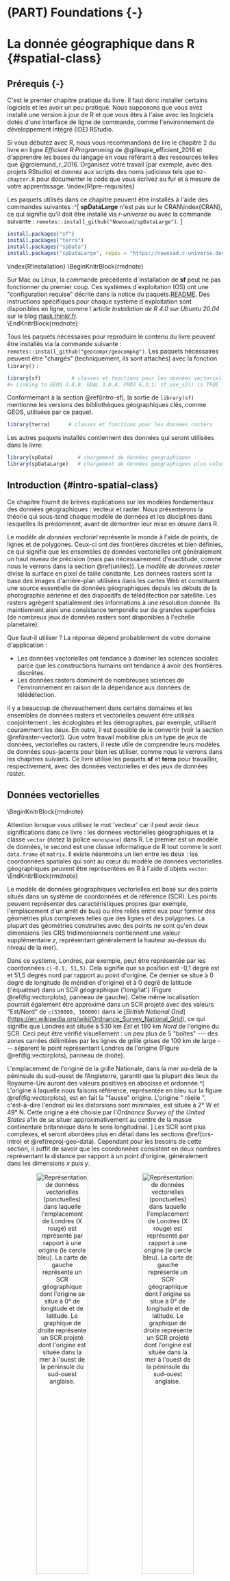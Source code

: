 # (PART) Foundations {-}

# La donnée géographique dans R {#spatial-class}

## Prérequis {-}

C'est le premier chapitre pratique du livre. Il faut donc installer certains logiciels et les avoir un peu pratiqué. 
Nous supposons que vous avez installé une version à jour de R et que vous êtes à l'aise avec les logiciels dotés d'une interface de ligne de commande, comme l'environnement de développement intégré (IDE) RStudio.
<!--or VSCode?-->

<!-- Should we update these references to more up-to-date resources? -->
Si vous débutez avec R, nous vous recommandons de lire le chapitre 2 du livre en ligne *Efficient R Programming* de @gillespie_efficient_2016 et d'apprendre les bases du langage en vous référant à des ressources telles que @grolemund_r_2016.
Organisez votre travail (par exemple, avec des projets RStudio) et donnez aux scripts des noms judicieux tels que `02-chapter.R` pour documenter le code que vous écrivez au fur et à mesure de votre apprentissage.
\index{R!pre-requisites}

Les paquets utilisés dans ce chapitre peuvent être installés à l'aide des commandes suivantes :^[
**spDataLarge** n'est pas sur le CRAN\index{CRAN}, ce qui signifie qu'il doit être installé via *r-universe* ou avec la commande suivante : `remotes::install_github("Nowosad/spDataLarge")`.
]


```r
install.packages("sf")
install.packages("terra")
install.packages("spData")
install.packages("spDataLarge", repos = "https://nowosad.r-universe.dev")
```

\index{R!installation}
\BeginKnitrBlock{rmdnote}<div class="rmdnote">Sur Mac ou Linux, la commande précédente d´installation de **sf** peut ne pas fonctionner du premier coup.
Ces systèmes d´exploitation (OS) ont une "configuration requise" décrite dans la notice du paquets.[README](https://github.com/r-spatial/sf). 
Des instructions spécifiques pour chaque système d´exploitation sont disponibles en ligne, comme l´article *Installation de R 4.0 sur Ubuntu 20.04* sur le blog [rtask.thinkr.fr](https://rtask.thinkr.fr/installation-of-r-4-0-on-ubuntu-20-04-lts-and-tips-for-spatial-packages/).</div>\EndKnitrBlock{rmdnote}

Tous les paquets nécessaires pour reproduire le contenu du livre peuvent être installés via la commande suivante : `remotes::install_github("geocompr/geocompkg")`.
Les paquets nécessaires peuvent être "chargés" (techniquement, ils sont attachés) avec la fonction `library()` :


```r
library(sf)          # classes et fonctions pour les données vectorielles
#> Linking to GEOS 3.8.0, GDAL 3.0.4, PROJ 6.3.1; sf_use_s2() is TRUE
```

Conformemant à la section \@ref(intro-sf), la sortie de `library(sf)` mentionne les versions des bibliothèques géographiques clés, comme GEOS, utilisées par ce paquet.


```r
library(terra)      # classes et fonctions pour les données rasters
```

Les autres paquets installés contiennent des données qui seront utilisées dans le livre:


```r
library(spData)        # chargement de données geographiques
library(spDataLarge)   # chargement de données geographiques plus volumineuses
```

## Introduction {#intro-spatial-class}

Ce chapitre fournit de brèves explications sur les modèles fondamentaux des données géographiques : vecteur et raster.
Nous présenterons la théorie qui sous-tend chaque modèle de données et les disciplines dans lesquelles ils prédominent, avant de démontrer leur mise en œuvre dans R.

Le *modèle de données vectoriel* représente le monde à l'aide de points, de lignes et de polygones.
Ceux-ci ont des frontières discrètes et bien définies, ce qui signifie que les ensembles de données vectorielles ont généralement un haut niveau de précision (mais pas nécessairement d'exactitude, comme nous le verrons dans la section \@ref(unités)).
Le *modèle de données raster* divise la surface en pixel de taille constante.
Les données rasters sont la base des images d'arrière-plan utilisées dans les cartes Web et constituent une source essentielle de données géographiques depuis les débuts de la photographie aérienne et des dispositifs de télédétection par satellite.
Les rasters agrègent spatialement des informations à une résolution donnée. Ils maintiennent aisni une consistance temporelle sur de grandes superficies (de nombreux jeux de données rasters sont disponibles à l'echelle planetaire).

Que faut-il utiliser ?
La réponse dépend probablement de votre domaine d'application :

- Les données vectorielles ont tendance à dominer les sciences sociales parce que les constructions humains ont tendance à avoir des frontières discrètes.
- Les données rasters dominent de nombreuses sciences de l'environnement en raison de la dépendance aux données de télédétection.

Il y a beaucoup de chevauchement dans certains domaines et les ensembles de données rasters et vectorielles peuvent être utilisés conjointement :
les écologistes et les démographes, par exemple, utilisent couramment les deux.
En outre, il est possible de le convertir (voir la section \@ref(raster-vector)).
Que votre travail mobilise plus un type de jeux de données, vectorielles ou rasters, il reste utile de comprendre leurs modèles de données sous-jacents pour bien les utiliser, comme nous le verrons dans les chapitres suivants.
Ce livre utilise les paquets **sf** et **terra** pour travailler, respectivement, avec des données vectorielles et des jeux de données raster.

## Données vectorielles 

\BeginKnitrBlock{rmdnote}<div class="rmdnote">Attention lorsque vous utilisez le mot 'vecteur' car il peut avoir deux significations dans ce livre :
les données vectorielles géographiques et la classe `vector` (notez la police `monospace`) dans R.
Le premier est un modèle de données, le second est une classe informatique de R tout comme le sont `data.frame` et `matrix`.
Il existe néanmoins un lien entre les deux : les coordonnées spatiales qui sont au cœur du modèle de données vectorielles géographiques peuvent être représentées en R à l´aide d´objets `vector`.</div>\EndKnitrBlock{rmdnote}

Le modèle de données géographiques vectorielles est basé sur des points situés dans un système de coordonnées  et de référence (SCR).
Les points peuvent représenter des caractéristiques propres (par exemple, l'emplacement d'un arrêt de bus) ou être reliés entre eux pour former des géométries plus complexes telles que des lignes et des polygones.
La plupart des géométries construites avec des points ne sont qu'en deux dimensions (les CRS tridimensionnels contiennent une valeur supplémentaire $z$, représentant généralement la hauteur au-dessus du niveau de la mer).

Dans ce système, Londres, par exemple, peut être représentée par les coordonnées `c(-0,1, 51,5)`.
Cela signifie que sa position est  -0,1 degré est et 51,5 degrés nord par rapport au point d'origine.
Ce dernier se situe à 0 degré de longitude (le méridien d'origine) et à 0 degré de latitude (l'équateur) dans un SCR géographique ('long/lat') (Figure \@ref(fig:vectorplots), panneau de gauche).
Cette même localisation pourrait également être approximé dans un SCR projeté avec des valeurs "Est/Nord" de `c(530000, 180000)` dans le [*British National Grid*] (https://en.wikipedia.org/wiki/Ordnance_Survey_National_Grid), ce qui signifie que Londres est située à 530 km *Est* et 180 km *Nord* de l'origine du SCR.
Ceci peut être vérifié visuellement : un peu plus de 5 "boîtes" --- des zones carrées délimitées par les lignes de grille grises de 100 km de large --- séparent le point représentant Londres de l'origine (Figure \@ref(fig:vectorplots), panneau de droite).

L'emplacement de l'origine de la grille Nationale, dans la mer au-delà de la péninsule du sud-ouest de l’Angleterre, garantit que la plupart des lieux du Royaume-Uni auront des valeurs positives en abscisse et ordonnée.^[ 
L'origine à laquelle nous faisons référence, représentée en bleu sur la figure \@ref(fig:vectorplots), est en fait la "fausse" origine.
L'origine " réelle ", c'est-à-dire l'endroit où les distorsions sont minimales, est située à 2° W et 49° N. 
Cette origine a été choisie par l'*Ordnance Survey of the United States* afin de se situer approximativement au centre de la masse continentale britannique dans le sens longitudinal.
]
Les SCR sont plus complexes, et seront abordées plus en détail dans les sections \@ref(crs-intro) et \@ref(reproj-geo-data). Cependant pour les besoins de cette section, il suffit de savoir que les coordonnées consistent en deux nombres représentant la distance par rapport à un point d'origine, généralement dans les dimensions $x$ puis $y$.



<div class="figure" style="text-align: center">
<img src="figures/vector_lonlat.png" alt="Représentation de données vectorielles (ponctuelles) dans laquelle l'emplacement de Londres (X rouge) est représenté par rapport à une origine (le cercle bleu). La carte de gauche représente un SCR géographique dont l'origine se situe à 0° de longitude et de latitude. Le graphique de droite représente un SCR projeté dont l'origine est située dans la mer à l'ouest de la péninsule du sud-ouest anglaise." width="49%" /><img src="figures/vector_projected.png" alt="Représentation de données vectorielles (ponctuelles) dans laquelle l'emplacement de Londres (X rouge) est représenté par rapport à une origine (le cercle bleu). La carte de gauche représente un SCR géographique dont l'origine se situe à 0° de longitude et de latitude. Le graphique de droite représente un SCR projeté dont l'origine est située dans la mer à l'ouest de la péninsule du sud-ouest anglaise." width="49%" />
<p class="caption">(\#fig:vectorplots)Représentation de données vectorielles (ponctuelles) dans laquelle l'emplacement de Londres (X rouge) est représenté par rapport à une origine (le cercle bleu). La carte de gauche représente un SCR géographique dont l'origine se situe à 0° de longitude et de latitude. Le graphique de droite représente un SCR projeté dont l'origine est située dans la mer à l'ouest de la péninsule du sud-ouest anglaise.</p>
</div>

**sf** fournis des classes informatiques pour les données géographiques vectorielles ainsi qu'une interface en ligne de commande pour des bibliothèques de géocomputation de bas niveau : 

- GDAL\index{GDAL}, pour la lecture, l'écriture et la manipulation d'une large gamme de formats de données géographiques, couverte dans le chapitre \@ref(read-write)
- PROJ, une puissante bibliothèque pour les transformations de systèmes de coordonnées, qui sous-tend le chapitre \@ref(reproj-geo-data)
- GEOS\index{GEOS}, un moteur de géométrie éuclidienne pour les opérations telles que le calcul des tampons et des centroïdes sur les données avec un SCR projeté, couvert dans le chapitre \@ref(geometric-operations)
- [S2](https://s2geometry.io/), un moteur de géométrie sphérique écrit en C++ développé par Google, via le paquet [**s2**](https://r-spatial.github.io/s2/), couvert dans la section \@ref(s2) ci-dessous et dans le chapitre \@ref(reproj-geo-data).
<!-- - [liblwgeom](https://github.com/postgis/postgis/tree/master/liblwgeom), a geometry engine used by PostGIS, via the [**lwgeom**](https://r-spatial.github.io/lwgeom/) package -->

Les informations concernant ces interfaces sont indiquées par *sf* lorsque que celui ci est chargé pour la première fois: via le message `Linking to GEOS 3.8.0, GDAL 3.0.4, PROJ 6.3.1; sf_use_s2() is TRUE` apparue en dessous de ;a commande `library(sf)` au tout début de ce chapitre. Ce message indique les versions des bibliothèques liées GEOS, GDAL et PROJ (chiffre pouvant varier au cours du temps et entre les ordinateurs) et si oui ou non l'interface avec S2 est activée. 
Aujourd'hui, nous considérons que c'est un acquis, cependant, c'est grâce à l’intégration étroite entre les différentes bibliothèques géographiques qu'un travail de géocomputation reproductible est possible.

Une fonctionnalité intéressante de **sf** est que vous pouvez changer le moteur de géométrie par défaut utilisé sur les données non projetées : "Désactiver" S2 peut être fait avec la commande `sf::sf_use_s2("FALSE")`, ce qui signifie que le moteur de géométrie euclidienne GEOS sera utilisé par défaut pour toutes les opérations de géométrie, y compris celles sur les données non projetées.
Comme nous le verrons dans la Section \@ref(s2), la géométrie euclidienne, ou plane, est basée sur un espace à 2 dimensions.
Les moteurs de géométrie euclidienne tels que GEOS supposent des coordonnées "plates" (projetées), tandis que les moteurs de géométrie sphérique tels que S2 supposent des coordonnées non projetées (lon/lat).

Cette section présente les classes **sf** en préparation des chapitres suivants (les chapitres \@ref(geometric-operations) et \@ref(read-write) couvrent respectivement l'interface GEOS et GDAL)

### Une introduction aux *Simple Features*

*Simple features* est un [Format ouvert](http://portal.opengeospatial.org/files/?artifact_id=25355) développé et approuvé par l'Open Geospatial Consortium (OGC), une organisation à but non lucratif dont nous reviendrons sur les activités dans un chapitre ultérieur (section \@ref(file-formats)).
\index{simple features |cf. {sf}}
*Simple Features* est un modèle de données hiérarchique qui représente un large éventail de types géométriques.
Sur les 18 types géométriques pris en charge par la spécification, seuls 7 sont utilisés dans la grande majorité des recherches géographiques (voir Figure \@ref(fig:sf-ogc)) ;
ces types géométriques de base sont entièrement pris en charge par le paquet R **sf** [@pebesma_simple_2018].^[
Le format OGC complet comprend des types de géométrie plutôt exotiques, notamment les types de géométrie "surface" et "courbe", qui ont actuellement une application limitée dans le monde réel.
Les 18 types peuvent être manipulés avec le package **sf**, bien que (à partir de l'été 2018) leur représentation ne fonctionne plus que pour les "7 principaux".
]  

<div class="figure" style="text-align: center">
<img src="figures/sf-classes.png" alt="Les types de *Simple features* pleinement disponibles dans sf." width="60%" />
<p class="caption">(\#fig:sf-ogc)Les types de *Simple features* pleinement disponibles dans sf.</p>
</div>

**sf** peut représenter tous les types de géométrie vectorielle courants (les classes de données raster ne sont pas prises en charge par **sf**) : points, lignes, polygones et leurs versions "multi" respectives (qui regroupent les caractéristiques du même type en une seule caractéristique).
\index{sf}
\index{sf (package)|voir {sf}}
**sf** prend également en charge les collections de géométrie, qui peuvent contenir plusieurs types de géométrie dans un seul objet.
**sf** fournit la même fonctionnalité (et plus) que celle fournie précédemment dans trois packages --- **sp** pour les classes de données [@R-sp], **rgdal** pour la lecture/écriture de données via une interface avec GDAL et PROJ [@R-rgdal] et **rgeos** pour les opérations spatiales via une interface avec GEOS [@R-rgeos].


Pour réitérer le message du chapitre 1, les paquets géographiques de Ront une longue histoire d'interfaçage avec des bibliothèques de plus bas inférieur, et **sf** poursuit cette tradition avec une interface unifiée vers les versions récentes de GEOS pour les opérations de géométrie, la bibliothèque GDAL pour la lecture et l'écriture de fichiers de données géographiques, et la bibliothèque PROJ pour la représentation et la transformation des systèmes de référence de coordonnées projetées.
Grâce à **s2**,
<!-- **s2** functions have replaced **lwgeom** ones (Bivand 2021). -->
<!-- and **lwgeom**, **sf** also has an inter to PostGIS's [`liblwgeom`](https://github.com/postgis/postgis/tree/master/liblwgeom) library  -->
"une interface avec la bibliothèque de géométrie sphérique de Google [`s2`] (https://s2geometry.io/), **sf** a également accès à des "mesures et opérations sur des géométries non planes" rapides et précises" [@bivand_progress_2021].
Depuis la version 1.0.0 de **sf**, lancée en [juin 2021](https://cran.r-project.org/src/contrib/Archive/sf/), la fonctionnalité **s2** est maintenant utilisée par [défaut](https://r-spatial.org/r/2020/06/17/s2.html) sur les géométries avec des systèmes de coordonnées géographiques (longitude/latitude), une caractéristique unique de **sf** qui diffère des bibliothèques spatiales ne prenant en charge que GEOS pour les opérations de géométrie, comme le paquet Python [GeoPandas](geopandas/geopandas/issues/2098).
Nous aborderons **s2** dans les chapitres suivants.
<!-- Todo: link to them, e.g. (RL 2021-11) -->
<!-- See sections \@ref(s2) and \@ref(buffers) for further details. -->

La capacité de **sf** à intégrer plusieurs bibliothèques puissantes pour la géoinformatique dans un seul cadre est une réalisation remarquable qui réduit le "coût d'entrée" dans le monde de l'analyse reproductible des données géographiques avec des bibliothèques performantes.
La fonctionnalité de **sf** est bien documentée sur son site web à l'adresse [r-spatial.github.io/sf/] (https://r-spatial.github.io/sf/index.html) qui contient 7 vignettes.
Celles-ci peuvent être visualisées hors ligne comme suit :


```r
vignette(package = "sf") # Qu'elles sont les vignettes disponibles
vignette("sf1")          # Une introduction à la bibliothèque 
```



Comme l'explique la première vignette, les objets de type *simples features* dans R sont stockés dans un tableau de données, les données géographiques occupant une colonne spéciale, généralement nommée "geom" ou "geometry".
Nous allons utiliser le jeu de données `world` fourni par la bibliothèque **spData**, chargé au début de ce chapitre, pour montrer ce que sont les objets `sf` et comment ils fonctionnent.
`world` est un "tableau de données `sf`" contenant des colonnes spatiales et attributaires, dont les noms sont retournés par la fonction `names()` (la dernière colonne dans cet exemple contient les informations géographiques) :


```r
class(world)
#> [1] "sf"         "tbl_df"     "tbl"        "data.frame"
names(world)
#>  [1] "iso_a2"    "name_long" "continent" "region_un" "subregion" "type"     
#>  [7] "area_km2"  "pop"       "lifeExp"   "gdpPercap" "geom"
```

Le contenu de cette colonne `geom` donne aux objets `sf` leurs proprités spatialles : `world$geom` est une '[colonne de type liste](https://adv-r.hadley.nz/vectors-chap.html#list-columns)' qui contient toutes les coordonnées des polygones du pays.
\index{list column}
Les objets `sf` peuvent être tracés rapidement avec la fonction de base de R, `plot()` ;
la commande suivante crée la figure \@ref(fig:world-all).


```r
plot(world)
```

<div class="figure" style="text-align: center">
<img src="02-spatial-data_files/figure-html/world-all-1.png" alt="Cartes du monde utilisant le paquet sf, avec une dimension pour chaque attribut." width="100%" />
<p class="caption">(\#fig:world-all)Cartes du monde utilisant le paquet sf, avec une dimension pour chaque attribut.</p>
</div>

Notez qu'au lieu de créer une seule carte par défaut pour les objets géographiques, comme le font la plupart des programmes SIG,  la fonction `plot()` sur des objets `sf` retourne une carte pour chaque variable du jeux de données.
Ce comportement peut être utile pour explorer la distribution spatiale de différentes variables et est abordé plus en détail dans la section \@ref(basic-map).

Plus largement, traiter les objets géographiques comme des tableaux de données classiques avec des propriétés spatiales présente de nombreux avantages, surtout si vous avez déjà l'habitude de travailler avec des tableaux de données.
Par exemple, la fonction très pratique `summary()`, fournit un aperçu utile des variables de l'objet `world`.


```r
summary(world["lifeExp"])
#>     lifeExp                geom    
#>  Min.   :50.6   MULTIPOLYGON :177  
#>  1st Qu.:65.0   epsg:4326    :  0  
#>  Median :72.9   +proj=long...:  0  
#>  Mean   :70.9                      
#>  3rd Qu.:76.8                      
#>  Max.   :83.6                      
#>  NA's   :10
```

Bien que nous n'ayons sélectionné qu'une seule variable pour la commande `summary()`, elle produit également un rapport sur la géométrie.
Cela démontre le comportement "permanent" des colonnes de type géométrie des objets **sf**, cela signifie que la géométrie est conservée à moins que l'utilisateur ne la supprime délibérément, comme nous le verrons dans la Section \@ref(vector-attribute-manipulation).
Le résultat fournit un résumé rapide des données spatiales et non spatiales contenues dans `world` : l'espérance de vie moyenne est de 71 ans (allant de moins de 51 ans à plus de 83 ans avec une médiane de 73 ans) pour tous les pays.

\BeginKnitrBlock{rmdnote}<div class="rmdnote">Le mot `MULTIPOLYGON` dans le résumé ci-dessus fait référence au type de géométrie des éléments (pays) dans l´objet `world`.
Cette représentation est nécessaire pour les pays comportant des îles comme l´Indonésie et la Grèce.
Les autres types de géométrie sont décrits dans la section \@ref(geometry).</div>\EndKnitrBlock{rmdnote}

Il est important d'examiner de plus près le comportement de base et le contenu de cet objet *simple feature*, que l'on peut utilement considérer comme un "**s**patial data **f**rames".

Les objets `sf` sont faciles à extraire: le code ci-dessous extrait ses deux premières lignes et trois premières colonnes de `world`.
La sortie montre deux différences majeures par rapport à un `data.frame` standard : l'inclusion de données géographiques supplémentaires (`geometry type`, `dimension`, `bbox` et les informatio`ns SCR - `epsg (SRID)`, `proj4string`) ainsi que la présence d'une colonne `geometry`, ici nommée `geom` :


```r
world_mini = world[1:2, 1:3]
world_mini
#> Simple feature collection with 2 features and 3 fields
#> Geometry type: MULTIPOLYGON
#> Dimension:     XY
#> Bounding box:  xmin: -180 ymin: -18.3 xmax: 180 ymax: -0.95
#> Geodetic CRS:  WGS 84
#> # A tibble: 2 × 4
#>   iso_a2 name_long continent                                                geom
#>   <chr>  <chr>     <chr>                                      <MULTIPOLYGON [°]>
#> 1 FJ     Fiji      Oceania   (((-180 -16.6, -180 -16.5, -180 -16, -180 -16.1, -…
#> 2 TZ     Tanzania  Africa    (((33.9 -0.95, 31.9 -1.03, 30.8 -1.01, 30.4 -1.13,…
```

Tout cela peut sembler assez complexe, surtout pour un système de classes qui est censé être simple.
Cependant, il y a de bonnes raisons d'organiser les choses de cette façon et d'utiliser **sf**.

Avant de décrire chaque type de géométrie géré par le paquet **sf**, il est utile de prendre un peu de recul pour comprendre les éléments constitutifs des objets de type `sf`. 
La section \@ref(sf) montre comment les objets *simples features* sont des tableau de données, avec des colonnes géométriques spéciales.
Ces colonnes spatiales sont souvent appelées `geom` ou `geometry` : ainsi `world$geom` fait référence à l'élément spatial de l'objet `world` décrit plus haut.
Ces colonnes géométriques sont des "colonnes de type liste" de la classe `sfc` (voir la section \@ref(sfc)).
Puis, à leur tour, les objets `sfc` sont composés d'un ou plusieurs objets de la classe `sfg` : des géométries *simples features* que nous décriverons dans la section \@ref(sfg).
\index{sf!sfc}
\index{simple feature columns|see {sf!sfc}}

Pour comprendre comment fonctionnent les composantes spatiales des *simples features*, il est essentiel de comprendre comment leurs géométries sont prises en comptes.
C'est pourquoi nous couvrirons chacun des types de géométrie *simples features* actuellement pris en charge dans la section \@ref(geometry) puis nous continuerons en montrant comment ils peuvent être représentés dans R en utilisant avec des objets `sf`, formés à la base d'objets `sfg` et `sfc`.


```bloc2
Le morceau de code précédent utilise `=` pour créer un nouvel objet appelé `world_mini` dans la commande `world_mini = world[1:2, 1:3]`.
C´est ce qu´on appelle une affectation.
Une commande équivalente pour obtenir le même résultat est `world_mini <- world[1:2, 1:3]`.
Bien que l´affectation par flèche soit plus couramment utilisée, nous utilisons l´affectation par égalité parce qu´elle est légèrement plus rapide à taper et plus facile à enseigner en raison de sa compatibilité avec les langages couramment utilisés tels que Python et JavaScript.
L´utilisation de l´un ou l´autre est une question de préférence, tant que vous êtes cohérent (des paquets tels que **styler** peuvent être utilisés pour changer de style).
```

### Pourquoi *simple features*?

Les *simple features* sont un modèle de données largement utilisé qui sous-tend les structures de données de nombreuses applications SIG, notamment QGIS\index{QGIS} et PostGIS\index{PostGIS}.
L'un des principaux avantages de cette approche est que l'utilisation du modèle de données garantit que votre travail est transférable à d'autres configurations, par exemple l'importation et l'exportation vers des bases de données spatiales.
\index{sf!why simple features}

Une question plus spécifique du point de vue de R est "pourquoi utiliser le paquet **sf** alors que **sp** est déjà éprouvé" ?
Il existe de nombreuses raisons (liées notamment aux avantages du modèle des *simple features*) :

- Lecture et écriture rapides des données  
- Amélioration des performances de représentation graphique  
- Les objets **sf** peuvent être traités comme des tableau de données dans la plupart des opérations.  
- Les noms des fonctions **sf** sont relativement cohérents et intuitifs (tous commencent par `st_`)  
- Les fonctions **sf** peuvent être combinées à l'aide de l'opérateur `%>%` et fonctionnent bien avec la collection [tidyverse](http://tidyverse.org/) des paquets R\index{tidyverse}.  

L'intégration de **sf** pour les paquets **tidyverse** est illustré avec la fonction de lecture des données géographiques vectorisées: `read_sf()`.
Au contraire de la fonction `st_read()` qui va retourner les attributs dans les classes de base R `data.frame` (et affiche un message de compte rendu plus complet qui dans l'extrait de code ci dessous a été omis) la fonction `read_sf()` va retourner un **tidyverse** `tibble`.
Vous en trouvez la démonstration ci-dessous (voir la section \@ref(iovec) sur la lecture et l'écriture des données géographiques vectorielles avec R) : 


```r
nc_dfr = st_read(system.file("shape/nc.shp", package = "sf"))
#> Reading layer `nc' from data source 
#>   `/usr/local/lib/R/site-library/sf/shape/nc.shp' using driver `ESRI Shapefile'
#> Simple feature collection with 100 features and 14 fields
#> Geometry type: MULTIPOLYGON
#> Dimension:     XY
#> Bounding box:  xmin: -84.3 ymin: 33.9 xmax: -75.5 ymax: 36.6
#> Geodetic CRS:  NAD27
nc_tbl = read_sf(system.file("shape/nc.shp", package = "sf"))
class(nc_dfr)
#> [1] "sf"         "data.frame"
class(nc_tbl)
#> [1] "sf"         "tbl_df"     "tbl"        "data.frame"
```

Comme illusté dans le Chapitre \@ref(attr), montrant la manipulation d'objet `sf avec le **tidyverse**,  **sf** est désormais la bibliothèquee de référence pour l'analyse des données vectorielles spatiales dans R (sans oublier l'écosystème des pacquets **spatstat** qui fournit de nombreuses fonctions pour les statistiques spatiales).
De nombreux paquets populaires reposent sur **sf**, comme le montre l'augmentation de sa popularité en termes de nombre de téléchargements par jour, comme indiqué dans la section \@ref(r-ecosystem) du chapitre précédent.
La transition de paquets et de chaîne de processus reposant sur les anciens paquets **rgeos** et **rgdal** prends du temps [@bivand_progress_2021], mais le processus a été acceleré par le sentiments d'urgence par les messages indiquant qu'ils "seraient indisponible à partir de fin 2023".
Cela signifie que quiconque utilisant encore ces paquets se doit de "**passer aux fonctions de sf/stars/terra pour utiliser GDAL et PROJ le plus rapidement possible.**".

En d'autres termes, **sf** est à l'épreuve du futur mais **sp** ne l'est pas.
Pour les *workflow*  qui dépendent de l'ancienne classe `Spatial`, les objets `sf` peuvent être convertis depuis et vers la classe `Spatial` du paquet **sp** comme suit :


```r
library(sp)
world_sp = as(world, "Spatial") # de sf à sp
# sp functions ...
world_sf = st_as_sf(world_sp)           # de sp à sf
```

### Réalisation rapide de cartes {#basic-map}

Des premiers jets de cartes peuvent être crées dans **sf** avec `plot()`.
Par défaut, cela crée un graphique avec de multiple encarts (comme `spplot()` de **sp**), un encart pour chaque variable de l'objet, comme illustré dans le panneau de gauche de la Figure \@ref(fig:sfplot).
Une légende ou "clé" avec une couleur continue est produite si l'objet à tracer a une seule variable (voir l'encart de droite).
Les couleurs peuvent également être définies avec l'argument `col = `, bien que cela ne permette pas de créer une palette continue ou une légende. 
\index{map making!basic}


```r
plot(world[3:6])
plot(world["pop"])
```

<div class="figure" style="text-align: center">
<img src="02-spatial-data_files/figure-html/sfplot-1.png" alt="Cartographie avec sf, avec plusieurs variables (gauche) ou une seule (droite)." width="49%" /><img src="02-spatial-data_files/figure-html/sfplot-2.png" alt="Cartographie avec sf, avec plusieurs variables (gauche) ou une seule (droite)." width="49%" />
<p class="caption">(\#fig:sfplot)Cartographie avec sf, avec plusieurs variables (gauche) ou une seule (droite).</p>
</div>

Les graphiques sont ajoutés en tant que couches aux images existantes en ajoutant dans la fonction l'argument `add = TRUE`.^[
L'appel de la fonction `plot()` sur un objet **sf** va en réalité appeler `sf::::plot.sf()`. 
La fonction `plot()` est une méthode géneique qui se comporte différemment selon la classe de l'objet en entré.
]
Pour illustrer cela et donner un avant-goût du contenu des chapitres \@ref(attr) et \@ref(spatial-operations) sur les attributs et les opérations sur les données spatiales, l'extrait de code suivant combine des pays d'Asie :


```r
world_asia = world[world$continent == "Asia", ]
asia = st_union(world_asia)
```

Ainsi pouvons maintenant dessiner le continent asiatique sur une carte du monde.
Notez que le premier graphe ne doit avoir qu'un seul encart pour que `add = TRUE` fonctionne.
Si le premier graphe a une légende, `reset = FALSE` doit être utilisé (résultat non montré) :


```r
plot(world["pop"], reset = FALSE)
plot(asia, add = TRUE, col = "red")
```

L'ajout de couches de cette manière peut être utilisé pour vérifier la correspondance géographique entre les couches : 
la fonction `plot()` est rapide à exécuter et nécessite peu de lignes de code, mais ne permet pas de créer des cartes interactives avec une large gamme d'options.
Pour la réalisation de cartes plus poussées, nous recommandons l'utilisation de paquets de visualisation spécifiques tels que **tmap** (voir le chapitre \@ref(adv-map)).

Il y a plusieurs façons de modifier les cartes avec la méthode `plot()` de **sf**.
Comme **sf** étend les méthodes de base de R, les arguments de `plot()` tels que `main =` (qui spécifie le titre de la carte) fonctionnent avec les objets `sf` (voir `?graphics::plot` et `?par`).^[
Remarque : de nombreux arguments de `plot()` sont ignorés dans les cartes à facettes, lorsque plus d'une colonne `sf` est utilisée.
]
\index{base plot|see {map making}}
\index{map making!base plotting}

La figure \@ref(fig:contpop) illustre cette flexibilité en superposant sur une carte du monde des cercles dont les diamètres (définis avec l'argument `cex =`) représentent les populations des pays.
Une version non projetée de cette figure peut être créée avec les commandes suivantes (voir les exercices à la fin de ce chapitre et le script [`02-contplot.R`](https://github.com/Robinlovelace/geocompr/blob/main/code/02-contpop.R)  \@ref(fig:contpop)):


```r
plot(world["continent"], reset = FALSE)
cex = sqrt(world$pop) / 10000
world_cents = st_centroid(world, of_largest = TRUE)
plot(st_geometry(world_cents), add = TRUE, cex = cex)
```

<div class="figure" style="text-align: center">
<img src="02-spatial-data_files/figure-html/contpop-1.png" alt="Pays coloriés par continents et leurs populations en  2015 populations (cercles proportionnels à la population)." width="100%" />
<p class="caption">(\#fig:contpop)Pays coloriés par continents et leurs populations en  2015 populations (cercles proportionnels à la population).</p>
</div>

Le code ci-dessus utilise la fonction `st_centroid()` pour convertir un type de géométrie (polygones) en un autre (points) (voir chapitre \@ref(geometric-operations)), dont la représentation varie en fonction de  l'argument `cex`.

\index{bounding box}
La méthode plot de **sf** possède également des arguments spécifiques aux données géographiques. `expandBB`, par exemple, peut être utilisé pour dessiner un objet `sf` dans son contexte :
elle prend un vecteur de quatre nombres qui étend la boîte de délimitation de la carte par rapport à zéro en  lsuivant l'ordre : bas, gauche, haut, droite.
C'est ce que nous avons utilisé dans le morceau de code suivant pour représenter l'Inde et les pays avoisinants de ses gigantesques voisins asiatiques, en mettant l'accent sur la Chine à l'est \@ref(fig:china) (voir les \exercices ci-dessous sur l'ajout de texte aux graphiques) :


```r
india = world[world$name_long == "India", ]
plot(st_geometry(india), expandBB = c(0, 0.2, 0.1, 1), col = "gray", lwd = 3)
plot(world_asia[0], add = TRUE)
```

<div class="figure" style="text-align: center">
<img src="02-spatial-data_files/figure-html/china-1.png" alt="L'Inde et les pays avoisinants, demonstration de l'argument the expandBB." width="50%" />
<p class="caption">(\#fig:china)L'Inde et les pays avoisinants, demonstration de l'argument the expandBB.</p>
</div>

Notez l'utilisation de `[0]` pour ne garder que la colonne de géométrie et de `lwd` pour mettre l'accent sur l'Inde.
La prochaine section \@ref(other-mapping-packages) présente d'autres techniques de visualisation permettant de représenter une gamme de types de géométrie.

### Les types de geométries {#geometry}

Les géométries sont les éléments de base de *simples features*.
Ils peuvent prendre dans R l'un des 18 types de géométrie pris en charge par le paquet **sf**.
\index{geometry types|see {sf!geometry types}}
\index{sf!geometry types}
Dans ce chapitre, nous nous concentrerons sur les sept types les plus couramment utilisés : `POINT`, `LINESTRING`, `POLYGON`, `MULTIPOINT`, `MULTILINESTRING`, `MULTIPOLYGON` et `GEOMETRYCOLLECTION`.
La liste complète des types d'éléments possibles est disponible dans [le manuel de PostGIS](http://postgis.net/docs/using_postgis_dbmanagement.html).

En général, le *well-known binary* (WKB) ou le *well-known text*  (WKT) sont les codages standard pour les géométries simples. 
\index{well-known text}
\index{WKT|see {well-known text}}
\index{well-known binary}
Les WKB sont généralement représentés par des chaînes hexadécimales facilement lisibles par les ordinateurs.
C'est pourquoi les SIG et les bases de données spatiales l'utilisent pour transférer et stocker des objets géométriques.
Le WKT, quant à lui, est une description de balisage textuel lisible par l'homme pour des *simples features*. 
Les deux formats sont échangeables, et si nous en présentons un, nous choisirons naturellement la représentation WKT.

La base de chaque type de géométrie est le point. 
Un point est simplement une coordonnée dans un espace 2D, 3D ou 4D (cf. `vignette("sf1")` pour plus d'information). Un exemple est disponible sur le second panneau de la figure \@ref(fig:sfcs):
\index{sf!point}

- `POINT (5 2)`

\index{sf!linestring}
Une *linestring*, ligne, est une séquence de points avec une ligne droite reliant ces points, par exemple (cf. le panneau central de la figure \@ref(fig:sfcs)) :

- `LINESTRING (1 5, 4 4, 4 1, 2 2, 3 2)`

Un polygone est une séquence de points qui forment un anneau fermé, sans intersection.
Fermé signifie que le premier et le dernier point d'un polygone ont les mêmes coordonnées (cf. le panneau de droite de la figure \@ref(fig:sfcs)).^[
Par définition, un polygone a une limite extérieure (anneau extérieur) et peut avoir zéro ou plusieurs limites intérieures (anneaux intérieurs), également appelées "trous".
Un polygone avec un trou serait, par exemple, `POLYGON ((1 5, 2 2, 4 1, 4 4, 1 5), (2 4, 3 4, 3 3, 2 3, 2 4))`.
]
\index{sf!hole}

- Polygone sans anneau intérieur: `POLYGON ((1 5, 2 2, 4 1, 4 4, 1 5))`

<div class="figure" style="text-align: center">
<img src="02-spatial-data_files/figure-html/sfcs-1.png" alt="Exemple de géometries de point, ligne et polygone." width="100%" />
<p class="caption">(\#fig:sfcs)Exemple de géometries de point, ligne et polygone.</p>
</div>



Jusqu'à présent, nous avons créé des géométries avec une seule entité géométrique par élément.
Toutefois, **sf** permet également l'existence de plusieurs géométries au sein d'une même entité (d'où le terme "collection de géométries") en utilisant la version "multi" de chaque type de géométrie :
\index{sf!multi features}

- Multipoint: `MULTIPOINT (5 2, 1 3, 3 4, 3 2)`
- Multilinestring: `MULTILINESTRING ((1 5, 4 4, 4 1, 2 2, 3 2), (1 2, 2 4))`
- Multipolygon: `MULTIPOLYGON (((1 5, 2 2, 4 1, 4 4, 1 5), (0 2, 1 2, 1 3, 0 3, 0 2)))`

<div class="figure" style="text-align: center">
<img src="02-spatial-data_files/figure-html/multis-1.png" alt="Examples de multi* geometries." width="100%" />
<p class="caption">(\#fig:multis)Examples de multi* geometries.</p>
</div>

Enfin, une collection de géométries peut contenir n'importe quelle combinaison de géométries, y compris des (multi)points et des lignes (voir figure \@ref(fig:geomcollection)) :
\index{sf!collection géométrique}

- Geometry collection: `GEOMETRYCOLLECTION (MULTIPOINT (5 2, 1 3, 3 4, 3 2), LINESTRING (1 5, 4 4, 4 1, 2 2, 3 2))`

<div class="figure" style="text-align: center">
<img src="02-spatial-data_files/figure-html/geomcollection-1.png" alt="Exemple de collection de géometrie." width="33%" />
<p class="caption">(\#fig:geomcollection)Exemple de collection de géometrie.</p>
</div>

### The sf class {#sf}

Les *Simple features* sont composés de deux parties principales : les géométries et les attributs non géographiques.
La figure \@ref(fig:02-sfdiagram) montre comment un objet sf est créé -- les géométries proviennent d'un objet `sfc`, tandis que les attributs sont pris dans un `data.frame` ou un `tibble`.
Les sections \@ref(sfg) et \@ref(sfc) reprennent la création de géometries sf à partir de rien.

<div class="figure" style="text-align: center">
<img src="figures/02-sfdiagram.png" alt="Building blocks of sf objects." width="100%" />
<p class="caption">(\#fig:02-sfdiagram)Building blocks of sf objects.</p>
</div>

Les attributs non géographiques permettent la représentation du nom de l'entité ou d'autres attributs, mesures, appartenance à des groupes et autres.
\index{sf!class}
Pour l'illustrer nous allons représenter une température de 25°C à Londres le 21 juin 2017.
Cet exemple à une géométrie (les coordonnées) et trois attributs de trois classes différentes (le nom, la température et la data).^[
D'autres attributs pourraient être des types de villes (grandes, moyennes), ou une remarque indiquant si la mesure est produit par une station automatique.
]
Les objets de la classe `sf` représentent de telles données en combinant les attributs (`data.frame`) avec la colonne de géométrie *simple feature* (`sfc`).
Ils sont créés avec `st_sf()`, comme l'illustre le code ci-dessous, créant l'exemple londonien :


```r
lnd_point = st_point(c(0.1, 51.5))                 # objet sfg
lnd_geom = st_sfc(lnd_point, crs = 4326)           # objet sfc
lnd_attrib = data.frame(                           # objet data.frame
  name = "London",
  temperature = 25,
  date = as.Date("2017-06-21")
  )
lnd_sf = st_sf(lnd_attrib, geometry = lnd_geom)    # objet sf
```

Que s'est-il passé ? Premièrement, les coordonnés ont été utilisé pour créer la *simple feature geometry* (`sfg`).
Deuxièmement, la géométrie a été convertie en une colonne de type *simple feature* (`sfc`), avec un SCR.
Troisièmement, les attributs ont été stockés dans un `data.frame`, qui a été combiné avec l'objet `sfc` avec `st_sf()`.
Le résultat est un objet `sf`, comme démontré ci-dessous (une partie de la sortie de code est omise) :


```r
lnd_sf
#> Simple feature collection with 1 features and 3 fields
#> ...
#>     name temperature       date         geometry
#> 1 London          25 2017-06-21 POINT (0.1 51.5)
```


```r
class(lnd_sf)
#> [1] "sf"         "data.frame"
```

Le résultat montre que les objets `sf` ont en fait deux classes informatiques, `sf` et `data.frame`.
Les *Simple features* sont simplement des tableau de données mais avec un attribut spatial stocké dans une colonne de type liste, souvent nommée `geometry`, comme décrit dans la section \@ref(intro-sf).
Cette dualité est au coeur du concept de *Simple features*: 
la plupart du temps un objet `sf` peut être traité comme un `data.frame` et se comporté comme tel.
Les *Simple features* sont, par essence, des tableaux de données avec une extension spatiale.



### Simple feature geometries (sfg) {#sfg}

La classe `sfg` représente les différents types de géométrie *simple feature* dans R : point, ligne, polygone (et leurs équivalents "multi", comme les multipoints) ou collection de géométries.
\index{géométries d'entités simples|voir {sf!sfg}}

En général, la tâche fastidieuse de création de géométries vous est épargnée car vous pouvez simplement importer un fichier spatial déjà existant.
Cependant, il existe un ensemble de fonctions permettant de créer des objets géométriques *simple feature* (`sfg`) à partir de zéro si nécessaire.
Les noms de ces fonctions sont simples et cohérents, ils commencent tous par le préfixe `st_` et se terminent par le nom du type de géométrie en lettres minuscules :

- Un point : `st_point()`
- Une ligne : `st_linestring()`
- Un polygone: `st_polygon()`
- Un multipoint: `st_multipoint()`
- Une multiligne : `st_multilinestring()`
- Un multipolygone : `st_multipolygon()`
- Une collection de géométries : `st_geometrycollection()`

Les objets `sfg` peuvent être créer à partir de trois de types de données de R:

1. Un vecteur numérique: un point unique  
2. Un matrice: un ensemble de points, où chaque ligne représente un point, un multipoint ou une ligne
3. Une liste: une collection d'objets comme des matrices, des multilignes ou des collections de géométries.

La fonction `st_point()` créée un point à partir de vecteurs numériques :


```r
st_point(c(5, 2))                 # point en XY
#> POINT (5 2)
st_point(c(5, 2, 3))              # point en XYZ
#> POINT Z (5 2 3)
st_point(c(5, 2, 1), dim = "XYM") # point en XYM
#> POINT M (5 2 1)
st_point(c(5, 2, 3, 1))           # point en XYZM
#> POINT ZM (5 2 3 1)
```

Les sorties montrent que les types de points XY (coordonnées 2D), XYZ (coordonnées 3D) et XYZM (3D avec une variable supplémentaire, généralement la précision de mesure) sont créés à partir de vecteurs de longueur 2, 3 et 4, respectivement. 
Le type XYM doit être spécifié en utilisant l'argument `dim` (qui est l'abréviation de dimension).

En revanche, vous devez utiliser des matrices dans le cas des objets multipoints (`st_multipoint()`) et ligne (`st_linestring()`) :


```r
# la fonction rbind simplifie la création de matrices
## MULTIPOINT
multipoint_matrix = rbind(c(5, 2), c(1, 3), c(3, 4), c(3, 2))
st_multipoint(multipoint_matrix)
#> MULTIPOINT ((5 2), (1 3), (3 4), (3 2))
## LIGNE
linestring_matrix = rbind(c(1, 5), c(4, 4), c(4, 1), c(2, 2), c(3, 2))
st_linestring(linestring_matrix)
#> LINESTRING (1 5, 4 4, 4 1, 2 2, 3 2)
```

Enfin, vous devez utiliser les listes pour la création de multilignes, de (multi-)polygones et de collections de géométries :


```r
## POLYGONE
polygon_list = list(rbind(c(1, 5), c(2, 2), c(4, 1), c(4, 4), c(1, 5)))
st_polygon(polygon_list)
#> POLYGON ((1 5, 2 2, 4 1, 4 4, 1 5))
```


```r
## POLYGONE avec un trou
polygon_border = rbind(c(1, 5), c(2, 2), c(4, 1), c(4, 4), c(1, 5))
polygon_hole = rbind(c(2, 4), c(3, 4), c(3, 3), c(2, 3), c(2, 4))
polygon_with_hole_list = list(polygon_border, polygon_hole)
st_polygon(polygon_with_hole_list)
#> POLYGON ((1 5, 2 2, 4 1, 4 4, 1 5), (2 4, 3 4, 3 3, 2 3, 2 4))
```


```r
## MULTILIGNE
multilinestring_list = list(rbind(c(1, 5), c(4, 4), c(4, 1), c(2, 2), c(3, 2)), 
                            rbind(c(1, 2), c(2, 4)))
st_multilinestring((multilinestring_list))
#> MULTILINESTRING ((1 5, 4 4, 4 1, 2 2, 3 2), (1 2, 2 4))
```


```r
## MULTIPOLYGONE
multipolygon_list = list(list(rbind(c(1, 5), c(2, 2), c(4, 1), c(4, 4), c(1, 5))),
                         list(rbind(c(0, 2), c(1, 2), c(1, 3), c(0, 3), c(0, 2))))
st_multipolygon(multipolygon_list)
#> MULTIPOLYGON (((1 5, 2 2, 4 1, 4 4, 1 5)), ((0 2, 1 2, 1 3, 0 3, 0 2)))
```


```r
## COLLECTIONS DE GEOMETRIES
gemetrycollection_list = list(st_multipoint(multipoint_matrix),
                              st_linestring(linestring_matrix))
st_geometrycollection(gemetrycollection_list)
#> GEOMETRYCOLLECTION (MULTIPOINT (5 2, 1 3, 3 4, 3 2),
#>   LINESTRING (1 5, 4 4, 4 1, 2 2, 3 2))
```

### Simple feature columns (sfc) {#sfc}

Un objet `sfg` ne contient qu'un seul élément géométrique *simple feature*.
Une colonne de géométrie *simple feature** (`sfc`) est une liste d'objets `sfg`, qui peut en outre contenir des informations sur le système de référence des coordonnées utilisé.
Par exemple, pour combiner deux *simples features* en un seul objet avec deux entités, nous pouvons utiliser la fonction `st_sfc()`.
\index{sf!simple feature columns (sfc)}
C'est important car `sfc` va correspondre à la colonne de géométrie dans les tableaux de données **sf** :


```r
# POINT sfc
point1 = st_point(c(5, 2))
point2 = st_point(c(1, 3))
points_sfc = st_sfc(point1, point2)
points_sfc
#> Geometry set for 2 features 
#> Geometry type: POINT
#> Dimension:     XY
#> Bounding box:  xmin: 1 ymin: 2 xmax: 5 ymax: 3
#> CRS:           NA
#> POINT (5 2)
#> POINT (1 3)
```

Dans la plupart des cas, un objet `sfc` contient des objets du même type géométrique.
Par conséquent, lorsque nous convertissons des objets `sfg` de type polygone en une colonne géométrique *simple feature*, nous obtenons également un objet `sfc` de type polygone, ce qui peut être vérifié avec `st_geometry_type()`. 
De même, une colonne géométrique de multilignes donnera un objet `sfc` de type multiligne :


```r
# sfc POLYGON
polygon_list1 = list(rbind(c(1, 5), c(2, 2), c(4, 1), c(4, 4), c(1, 5)))
polygon1 = st_polygon(polygon_list1)
polygon_list2 = list(rbind(c(0, 2), c(1, 2), c(1, 3), c(0, 3), c(0, 2)))
polygon2 = st_polygon(polygon_list2)
polygon_sfc = st_sfc(polygon1, polygon2)
st_geometry_type(polygon_sfc)
#> [1] POLYGON POLYGON
#> 18 Levels: GEOMETRY POINT LINESTRING POLYGON MULTIPOINT ... TRIANGLE
```


```r
# sfc MULTILINESTRING
multilinestring_list1 = list(rbind(c(1, 5), c(4, 4), c(4, 1), c(2, 2), c(3, 2)), 
                            rbind(c(1, 2), c(2, 4)))
multilinestring1 = st_multilinestring((multilinestring_list1))
multilinestring_list2 = list(rbind(c(2, 9), c(7, 9), c(5, 6), c(4, 7), c(2, 7)), 
                            rbind(c(1, 7), c(3, 8)))
multilinestring2 = st_multilinestring((multilinestring_list2))
multilinestring_sfc = st_sfc(multilinestring1, multilinestring2)
st_geometry_type(multilinestring_sfc)
#> [1] MULTILINESTRING MULTILINESTRING
#> 18 Levels: GEOMETRY POINT LINESTRING POLYGON MULTIPOINT ... TRIANGLE
```

C'est aussi possible de créer un objet `sfc` à partir d'objets `sfg` de géométries différentes.  


```r
# GEOMETRIE sfc 
point_multilinestring_sfc = st_sfc(point1, multilinestring1)
st_geometry_type(point_multilinestring_sfc)
#> [1] POINT           MULTILINESTRING
#> 18 Levels: GEOMETRY POINT LINESTRING POLYGON MULTIPOINT ... TRIANGLE
```

Comme indiqué précédemment, les objets `sfc` peuvent également stocker de l'information sur le système de coordonnées et de référence (SCR).
La valeur par défaut est `NA` (*Not Available*) et elle peut être vérifiée avec `st_crs()` :


```r
st_crs(points_sfc)
#> Coordinate Reference System: NA
```

Toutes les géométries des objets `sfc` doivent avoir le même SCR.
Un SCR peut être spécifié avec l'argument `crs` de `st_sfc()` (ou `st_sf()`), il prend un **identifiant SCR** fourni sous forme de chaîne de texte, comme `crs = "EPSG:4326"` (voir la section \@ref(crs-in-r) pour détails et mieux comprendre ce que cela signifie)


```r
# Paramètrer le SCR avec un identifiant 'EPSG':
points_sfc_wgs = st_sfc(point1, point2, crs = "EPSG:4326")
st_crs(points_sfc_wgs) # indique le SCR (seulement les 4 premières lignes sont montrées)
#> Coordinate Reference System:
#>   User input: EPSG:4326 
#>   wkt:
#> GEOGCRS["WGS 84",
#> ...
```

### le pacquet sfheaders



**sfheaders** est un paquet pour R qui accélère la construction, la conversion et la manipulation d'objets `sf` [@cooley_sfheaders_2020].
Il se focalise sur la construction rapide d'objets `sf` à partir de vecteurs, matrices et tableaux de données,  sans dépendre de la bibliothèque **sf** ;  en exposant son code C++ sous-jacent à travers des fichiers d'en-tête (d'où le nom, **sfheaders**).
Cette approche permet à d'autres de l'étendre en utilisant un code compilé et rapide.
Chaque fonction de base de **sfheaders** a une implémentation C++ correspondante, comme décrit dans [la vignette `Cpp`](https://dcooley.github.io/sfheaders/articles/Cpp.html).
Pour la plupart des gens, les fonctions R seront plus que suffisantes pour bénéficier de la vitesse de calcul du paquet.
**sfheaders** a été développé séparément de **sf**, mais vise à être totalement compatible, en créant des objets `sf` valides du type décrit dans les sections précédentes.

Les cas le plus simple d'utilisation de **sfheaders** sont présentés dans les morceaux de code ci-dessous avec des exemples de construction d'objets `sfg`, `sfc`, et `sf` :

- Un vecteur converti en `sfg_POINT`.
- Une matrice convertie en `sfg_LINESTRING`.
- Un cadre de données converti en `sfg_POLYGON`.

Nous allons commencer par créer l'objet `sfg` le plus simple possible, une seule paire de coordonnées, assignée à un vecteur nommé `v` :


```r
v = c(1, 1)
v_sfg_sfh = sfheaders::sfg_point(obj = v)
```


```r
v_sfg_sfh # affichage sans sf chargé
#>      [,1] [,2]
#> [1,]    1    1
#> attr(,"class")
#> [1] "XY"    "POINT" "sfg" 
```



L'exemple ci-dessus montre comment l'objet `sfg` `v_sfg_sfh` est affiché lorsque **sf** n'est pas chargé, démontrant ainsi sa structure sous-jacente.
Lorsque **sf** est chargé (comme c'est le cas ici), le résultat de la commande ci-dessus est indiscernable des objets `sf` :


```r
v_sfg_sf = sf::st_point(v, c(1, 2))
print(v_sfg_sf) == print(v_sfg_sfh)
#> POINT (1 1)
#> POINT (1 1)
#> [1] TRUE
```



Les exemples suivants montrent comment **sfheaders** crée des objets `sfg` à partir de matrices et de tableau de données :


```r
# matrices
m = matrix(1:8, ncol = 2)
sfheaders::sfg_linestring(obj = m)
#> LINESTRING (1 5, 2 6, 3 7, 4 8)
# data.frames
df = data.frame(x = 1:4, y = 4:1)
sfheaders::sfg_polygon(obj = df)
#> POLYGON ((1 4, 2 3, 3 2, 4 1, 1 4))
```

En réutilisant les objets `v`, `m`, et `df`, nous pouvons également construire des colonnes de géométrie *simple feature* (`sfc`) comme suit (sorties non montrées) :


```r
sfheaders::sfc_point(obj = v)
sfheaders::sfc_linestring(obj = m)
sfheaders::sfc_polygon(obj = df)
```

De même, les objets `sf` sont crées comme suis: 


```r
sfheaders::sf_point(obj = v)
sfheaders::sf_linestring(obj = m)
sfheaders::sf_polygon(obj = df)
```

Dans chacun de ces exemples, le SCR (système de coordonnées et de référence) n'est pas défini.
Si vous prévoyez d'effectuer des calculs ou des opérations géométriques à l'aide des fonctions **sf**, nous vous recommandons de définir le SCR (voir le chapitre \@ref(reproj-geo-data) pour plus de détails) :


```r
df_sf = sfheaders::sf_polygon(obj = df)
st_crs(df_sf) = "EPSG:4326"
```

**sfheaders** est aussi une bonne option pour "déconstruire" et "reconstruire" les objets `sf`, c'est-à-dire convertir les colonnes géométriques en tableaux de données contenant les coordonnées de chaque sommet (vertex) et les identifiants de chaque éléments géométriques (et d'éventuels géométrie multiples).
Il est rapide et fiable pour "passer" des colonnes géométriques vers différents types, un sujet traité dans le chapitre \@ref(geometric-operations).
Des tests, dans la [documentation](https://dcooley.github.io/sfheaders/articles/examples.html#performance) du paquet et dans le code de test développé pour ce livre, montrent qu'il est beaucoup plus rapide que le paquet `sf` pour de telles opérations.

### géométrie sphérique avec S2 {#s2}

Les moteurs de géométrie sphérique sont basés sur le fait que la terre est ronde alors que les procédures mathématiques simples de géocomputation, telles que le calcul d'une ligne droite entre deux points ou de l'aire délimitée par un polygone, supposent des géométries planes (projetées).
Depuis la version 1.0.0 de **sf**, R prend en charge les opérations de géométrie sphérique "d'emblée", grâce à son interface avec le moteur de géométrie sphérique S2 de Google, via le paquet l’interfaçant **s2**.
S2 est peut-être mieux connu comme un exemple de système de grille globale discrète (DGGS).
Un autre exemple est l'indice spatial hiérarchique hexagonal global [H3](https://eng.uber.com/h3/) [@bondaruk_assessing_2020].

Bien que potentiellement utile pour décrire des lieux n'importe où sur la Terre en utilisant des chaînes de caractères telles que [e66ef376f790adf8a5af7fca9e6e422c03c9143f](https://developers.google.com/maps/documentation/gaming/concepts_playable_locations), le principal avantage de l'interface de **sf** avec S2 est l'intégration de fonctions de calculs tels que les calculs de distance, de tampon (buffer) et de surface. Ils sont décrit dans la documentation intégrée de **sf** qui peut être ouverte avec la commande [`vignette("sf7")`](https://r-spatial.github.io/sf/articles/sf7.html).

**sf** peut fonctionner sur deux modes par rapport à S2 : activé et désactivé.
Par défaut, le moteur de géométrie S2 est activé, comme on peut le vérifier avec la commande suivante :


```r
sf_use_s2()
#> [1] TRUE
```

Un exemple des conséquences de la désactivation du moteur de géométrie est montré ci-dessous, en créant des tampons autour de l'objet `india` créé plus tôt dans le chapitre (notez les avertissements émis lorsque S2 est désactivé) 


```r
india_buffer_with_s2 = st_buffer(india, 1)
sf_use_s2(FALSE)
#> Spherical geometry (s2) switched off
india_buffer_without_s2 = st_buffer(india, 1)
#> Warning in st_buffer.sfc(st_geometry(x), dist, nQuadSegs, endCapStyle =
#> endCapStyle, : st_buffer does not correctly buffer longitude/latitude data
#> dist is assumed to be in decimal degrees (arc_degrees).
```

<div class="figure" style="text-align: center">
<img src="02-spatial-data_files/figure-html/s2example-1.png" alt="Exemple des conséquences de la désactivation du moteur géométrique S2. Les deux représentations d'un tampon autour de l'Inde ont été créées avec la même commande, mais l'objet polygone violet a été créé avec S2 activé, ce qui a donné un tampon de 1 m. Le polygone vert clair, plus grand, a été créé avec S2 désactivé, ce qui a donné un tampon inexacte avec des degrés en longitude/latitude." width="100%" />
<p class="caption">(\#fig:s2example)Exemple des conséquences de la désactivation du moteur géométrique S2. Les deux représentations d'un tampon autour de l'Inde ont été créées avec la même commande, mais l'objet polygone violet a été créé avec S2 activé, ce qui a donné un tampon de 1 m. Le polygone vert clair, plus grand, a été créé avec S2 désactivé, ce qui a donné un tampon inexacte avec des degrés en longitude/latitude.</p>
</div>

Dans ce livre, nous supposerons que S2 est activé, sauf indication contraire.
Activez-le à nouveau avec la commande suivante.


```r
sf_use_s2(TRUE)
#> Spherical geometry (s2) switched on
```

\BeginKnitrBlock{rmdnote}<div class="rmdnote">Bien que l'utilisation de S2 par **sf** ait du sens dans de nombreux cas, dans certains cas, il y a de bonnes raisons de désactiver S2 pour la durée d'une session R ou même pour un projet entier.
Comme documenté dans la question [1771](https://github.com/r-spatial/sf/issues/1771) dans le repo GitHub de **sf**, le comportement par défaut peut faire échouer du code qui fonctionnerait avec S2 désactivé (et avec des versions plus anciennes de **sf**).
Ces cas limites incluent des opérations sur des polygones qui ne sont pas valides selon la définition plus stricte de S2.
Si vous voyez un message d'erreur tel que `#> Error in s2_geography_from_wkb ...`, il peut être utile de réessayer la commande qui a généré le message d'erreur, après avoir désactivé S2. 
Pour désactiver S2 pour la totalité d'un projet, vous pouvez créer un fichier appelé .Rprofile dans le répertoire racine (le dossier principal) de votre projet contenant la commande `sf::sf_use_s2(FALSE)`.</div>\EndKnitrBlock{rmdnote}

## Données Raster

Le modèle de données raster représente le monde à l'aide d'une grille continue de cellules (souvent aussi appelées pixels ; Figure \@ref(fig:raster-intro-plot):A).
Ce modèle de données fait souvent référence à des grilles dites régulières, dans lesquelles chaque cellule a une taille identique et constante - et nous nous concentrerons uniquement sur les grilles régulières dans cet ouvrage.
Cependant, plusieurs autres types de grilles existent, notamment les grilles tournées, cisaillées, rectilignes et curvilignes (voir le chapitre 1 de @pebesma_spatial_2022 ou le chapitre 2 de @tennekes_elegant_2022).

Un raster se compose généralement d'un en-tête \index{raster!header}
et d'une matrice (avec des lignes et des colonnes) représentant des cellules équidistantes (souvent aussi nommées pixels; Figure \@ref(fig:raster-intro-plot):A).)^[
Selon le format de fichier, l'en-tête fait partie du fichier de données d'image proprement dit, par exemple GeoTIFF, ou peut-être stocké dans un fichier d'en-tête supplémentaire un *world file*, par exemple dans les formats de grille ASCII. 
Il existe également le format raster binaire sans en-tête (plat) qui devrait faciliter l'importation dans divers logiciels.]
L'en-tête du raster \index{raster!header} définit le système de coordonnées et références, l'étendue et l'origine.
\index{raster}
\index{modèle de données matricielles}
L'origine (ou point de départ) est souvent la coordonnée du coin inférieur gauche de la matrice (LE paquet **terra** utilise toutefois le coin supérieur gauche, par défaut (Figure \@ref(fig:raster-intro-plot):B)).
L'en-tête définit l'étendue via le nombre de colonnes, le nombre de lignes et la résolution de la taille des cellules.
Ainsi, en partant de l'origine, nous pouvons facilement accéder à chaque cellule et la modifier, soit en utilisant l'ID d'une cellule (Figure \@ref(fig:raster-intro-plot):B), soit en spécifiant explicitement les lignes et les colonnes.
Cette représentation matricielle évite de stocker explicitement les coordonnées des quatre points d'angle (en fait, elle ne stocke qu'une seule coordonnée, à savoir l'origine) de chaque coin de cellule, comme ce serait le cas pour les polygones vectoriels rectangulaires.
Grâce à cela et à l'algèbre matricielle (section \@ref(map-algebra)), le traitement raster est beaucoup plus efficace et rapide que le traitement des données vectorielles.
Cependant, contrairement aux données vectorielles, la cellule d'une couche raster ne peut contenir qu'une seule valeur.
Cette valeur peut être numérique ou catégorique (Figure \@ref(fig:raster-intro-plot):C).

<div class="figure" style="text-align: center">
<img src="02-spatial-data_files/figure-html/raster-intro-plot-1.png" alt="Données raster types: (A) identifiant des pixels, (B) Valeur des pixels, (C) une carte raster colorisée." width="100%" />
<p class="caption">(\#fig:raster-intro-plot)Données raster types: (A) identifiant des pixels, (B) Valeur des pixels, (C) une carte raster colorisée.</p>
</div>

Les rasters représentent généralement des phénomènes continus tels que l'élévation, la température, la densité de population ou des données spectrales.
Les variables discrètes telles que les classes de sol ou de couverture terrestre peuvent également être représentées dans le modèle de données raster.
Ces deux utilisations sont illustrées dans la figure \@ref(fig:raster-intro-plot2), elle montre comment les limites des caractéristiques discrètes peuvent devenir floues dans les ensembles de données matricielles.
Selon la nature de l'application, les représentations vectorielles des caractéristiques discrètes peuvent être plus adaptées.

<div class="figure" style="text-align: center">
<img src="02-spatial-data_files/figure-html/raster-intro-plot2-1.png" alt="Exemples de rasters pour des variables continues et catégorielles." width="100%" />
<p class="caption">(\#fig:raster-intro-plot2)Exemples de rasters pour des variables continues et catégorielles.</p>
</div>

### Les paquets de R pour travailler avec des rasters

Au cours des deux dernières décennies, plusieurs paquets permettant de lire et de traiter des ensembles de données matricielles ont été développés.
Comme indiqué dans la section \@ref(the-history-of-r-spatial), le principal d'entre eux était **raster**. Il a conduit à un changement radical dans les capacités de traitement des rasters avec R lorsqu'il a été lancé en 2010 et il a dominé ce segment jusqu'au développement de **terra** et **stars**.
Les deux paquets développés plus récemment offrent des fonctions puissantes et performantes pour travailler avec des jeux de données raster et ils ont d'important recoupement entre leurs cas d'usages.
Dans ce livre, nous nous concentrons sur **terra**, qui remplace **raster**, plus ancien et (dans la plupart des cas) plus lent.
Avant de découvrir le fonctionnement du système de classes de **terra**, cette section décrit les similitudes et les différences entre **terra** et **stars** ; ces connaissances aideront à décider lequel est le plus approprié dans différentes situations.

Tout d'abord, **terra** se concentre sur le modèle de données raster le plus courant (grilles régulières), tandis que **stars** permet également de stocker des modèles moins populaires (notamment des grilles régulières, tournées, cisaillées, rectilignes et curvilignes).
Alors que **terra** gère généralement des rasters à une ou plusieurs couches^[Il possède également une classe supplémentaire `SpatRasterDataset` pour stocker de nombreuses collections de jeux de données], le paquet **stars** fournit des moyens de stocker des cubes de données raster -- un objet raster avec de nombreuses couches (par exemple, des bandes), pour de nombreux moments dans le temps (par exemple, des mois), et de nombreux attributs (par exemple, le type de capteur A et le type de capteur B).
Premièrement, il est important de noter que dans les deux paquets, toutes les couches ou éléments d'un cube de données doivent avoir les mêmes dimensions spatiales et la même étendue.
Deuxièmement, les deux paquets permettent soit de lire toutes les données raster en mémoire, soit de lire uniquement leurs métadonnées, ce qui est généralement effectué automatiquement en fonction de la taille du fichier d'entrée.
Cependant, ils stockent raster  de manière très différente. 
**terra** est basé sur du code C++ et utilise principalement des pointeurs C++.
**stars** stocke les valeurs sous forme de listes de tableaux pour les plus petits rasters ou juste un chemin de fichier pour les plus grands.
Troisièmement, les fonctions de **stars** sont étroitement liées aux objets et fonctions vectorielles de **sf**, alors que **terra** utilise sa propre classe d'objets pour les données vectorielles, à savoir `SpatVector`.
Quatrièmement, les deux paquets approchent différemment la façon dont leurs fonctions agissent sur leurs objets.
Le paquet **terra** s'appuie principalement sur un grand nombre de fonctions intégrées, où chaque fonction a un but spécifique (par exemple, le rééchantillonnage ou le recadrage).
De son coté **stars** utilise quelques fonctions intégrées (généralement avec des noms commençant par `st_`) avec en complément de ses propres méthodes pour les fonctions de R existantes (par exemple, `split()` ou `aggregate()`), et des méthodes pour les fonctions de **dplyr** (par exemple, `filter()` ou `slice()`).

Il est important de noter qu'il est facile de convertir des objets de **terra** en **stars** (en utilisant `st_as_stars()`) et inversement (en utilisant `rast()`).
Nous vous encourageons également à lire @pebesma_spatial_2022 pour l'introduction la plus complète au paquet **stars**.

### Une introduction à terra

Le paquet **terra** prend en charge les objets raster dans R.
Comme son prédécesseur **raster** (créé par le même développeur, Robert Hijmans), il fournit un ensemble complet de fonctions pour créer, lire, exporter, manipuler et traiter des jeux de données rasters.
Les fonctionnalités de **terra** sont en grande partie les mêmes que celles du paquetage **raster**, plus mature, mais il existe quelques différences : Les fonctions **terra** sont généralement plus efficientes en calcul que les équivalents **raster**.
<!-- todo : ajouter des preuves (RL 2021-11) -->
D'autre part, le système de classes de **raster** est populaire et utilisé par de nombreux autres paquets.
Vous pouvez passer sans problème d'un type d'objet à l'autre pour assurer la compatibilité avec les anciens scripts et paquets, par exemple avec les fonctions [`raster()`](https://rspatial.github.io/raster/reference/raster.html), [`stack()`](https://rspatial.github.io/raster/reference/stack.html) et `brick()` du paquet **raster** (cf. le chapitre précédent pour en savoir plus sur l'évolution des paquets R pour travailler avec des données géographiques).



En plus des fonctions de manipulation des données matricielles, **terra** fournit de nombreuses fonctions de bas niveau pouvant servir de base au développement de nouveaux outils pour travailler avec des jeux de données raster.
\index{terra (package)|see {terra}}
**terra** vous permet également de travailler sur de grands jeux de données raster qui sont trop volumineux pour tenir dans la RAM.
Dans ce cas, **terra** offre la possibilité de diviser l'image raster en petits morceaux et de les traiter de manière itérative au lieu de charger un fichier entier dans la RAM.

Pour l'illustration des concepts **terra**, nous utiliserons des jeux de données de la **spDataLarge**.
Il s'agit de quelques objets raster et d'un objet vectoriel couvrant une zone du parc national de Zion (Utah, USA).
Par exemple, `srtm.tif` est un modèle numérique d'élévation de cette zone (pour plus de détails, voir sa documentation `?srtm`).
Tout d'abord, créons un objet `SpatRaster` nommé `my_rast` :


```r
raster_filepath = system.file("raster/srtm.tif", package = "spDataLarge")
my_rast = rast(raster_filepath)
class(my_rast)
#> [1] "SpatRaster"
#> attr(,"package")
#> [1] "terra"
```

En tapant le nom du raster dans la console, on obtient l'en-tête du raster (dimensions, résolution, étendue, CRS) et quelques informations supplémentaires (classe, source de données, résumé des valeurs du raster) :


```r
my_rast
#> class       : SpatRaster 
#> dimensions  : 457, 465, 1  (nrow, ncol, nlyr)
#> resolution  : 0.000833, 0.000833  (x, y)
#> extent      : -113, -113, 37.1, 37.5  (xmin, xmax, ymin, ymax)
#> coord. ref. : lon/lat WGS 84 (EPSG:4326) 
#> source      : srtm.tif 
#> name        : srtm 
#> min value   : 1024 
#> max value   : 2892
```

Des fonctions dédiées renseignent chaque composant : `dim(my_rast)` renvoie le nombre de lignes, de colonnes et de couches ; `ncell()` le nombre de cellules (pixels) ; `res()` la résolution spatiale ; `ext()` son étendue spatiale ; et `crs()` son système de référence de coordonnées (la reprojection matricielle est traitée dans la section \@ref(reproj-ras)).
`inMemory()` indique si le raster est stocké en mémoire vive ou sur disque.

`help("terra-package")` renvoie une liste complète de toutes les fonctions **terra** disponibles.

### Réalisation de cartes de base {#basic-map-raster}

Comme le paquet **sf**, **terra** fournit également des méthodes `plot()` pour ses propres classes.
\index{création de cartes!raster de base}


```r
plot(my_rast)
```

<div class="figure" style="text-align: center">
<img src="02-spatial-data_files/figure-html/basic-new-raster-plot-1.png" alt="Basic raster plot." width="100%" />
<p class="caption">(\#fig:basic-new-raster-plot)Basic raster plot.</p>
</div>

Il existe plusieurs autres approches pour représenter des données raster dans R qui sortent du cadre de cette section, notamment :

- la fonction `plotRGB()` du paquet **terra** pour créer *une composition colorée rouge-vert-bleu (RGB)* basée sur trois couches dans un objet `SpatRaster`.
- Des paquets tels que **tmap** pour créer des cartes statiques et interactives d'objets rasters et vectoriels (voir le chapitre \@ref(adv-map)) 
- D'autres fonctions, par exemple `levelplot()` du paquet **rasterVis**, pour créer des vignettes, une technique courante pour visualiser les changements dans le temps.

### Les classes Raster {#raster-classes}

La classe `SpatRaster` représente les rasters dans **terra**.
La façon la plus simple de créer un objet raster dans R est de lire un fichier raster à partir du disque ou d'un serveur (Section \@ref(raster-data-read).
\index{raster!class}


```r
single_raster_file = system.file("raster/srtm.tif", package = "spDataLarge")
single_rast = rast(raster_filepath)
```

Le paquet **terra** supporte de nombreux pilotes à l'aide de la bibliothèque GDAL.
Les rasters provenant de fichiers ne sont généralement pas lus entièrement en RAM, à l'exception de leur en-tête et d'un pointeur vers le fichier lui-même.

Les rasters peuvent aussi être créés à partir de zéro en utilisant la même fonction `rast()`.
Ceci est illustré dans l'extrait de code suivant produisant en un nouvel objet `SpatRaster`.
Ce raster consiste en 36 cellules (6 colonnes et 6 lignes spécifiées par `nrows` et `ncols`) centrées autour du Méridien d'origine et de l’Équateur (voir les paramètres `xmin`, `xmax`, `ymin` et `ymax`).
Le SCR par défaut des objets rasters est WGS84, mais peut être changé avec l'argument `crs`.
Cela signifie que l'unité de résolution est en degrés, que nous fixons à 0.5 (`resolution`). 
Des valeurs (`vals`) sont assignées à chaque cellule : 1 à la cellule 1, 2 à la cellule 2, et ainsi de suite.
Rappelez-vous : `rast()` remplit les cellules par rangées (contrairement à `matrix()`) en commençant par le coin supérieur gauche, ce qui signifie que la première rangée contient les valeurs 1 à 6, la seconde 7 à 12, etc.


```r
new_raster = rast(nrows = 6, ncols = 6, resolution = 0.5, 
                  xmin = -1.5, xmax = 1.5, ymin = -1.5, ymax = 1.5,
                  vals = 1:36)
```

`?rast` permet de découvrir d'autre facons de créer des objets rasters.

La classe `SpatRaster` gère également les couches multiples, qui correspondent généralement à un seul fichier satellite multispectral ou à une série temporelle de rasters.


```r
multi_raster_file = system.file("raster/landsat.tif", package = "spDataLarge")
multi_rast = rast(multi_raster_file)
multi_rast
#> class       : SpatRaster 
#> dimensions  : 1428, 1128, 4  (nrow, ncol, nlyr)
#> resolution  : 30, 30  (x, y)
#> extent      : 301905, 335745, 4111245, 4154085  (xmin, xmax, ymin, ymax)
#> coord. ref. : WGS 84 / UTM zone 12N (EPSG:32612) 
#> source      : landsat.tif 
#> names       : landsat_1, landsat_2, landsat_3, landsat_4 
#> min values  :      7550,      6404,      5678,      5252 
#> max values  :     19071,     22051,     25780,     31961
```

`nlyr()` fournit le nombre de couches stockées dans un objet `SpatRaster` :


```r
nlyr(multi_rast)
#> [1] 4
```

Pour les objets raster multi-couches, les couches peuvent être sélectionnées avec `terra::subset()`.^[Les opérateurs `[[` et `$` peuvent également être utilisés pour la sélection des couches].
Elle accepte un numéro de couche ou son nom comme second argument :


```r
multi_rast3 = subset(multi_rast, 3)
multi_rast4 = subset(multi_rast, "landsat_4")
```

L'opération inverse, qui consiste à combiner plusieurs objets `SpatRaster` en un seul, peut être réalisée à l'aide de la fonction `c` :


```r
multi_rast34 = c(multi_rast3, multi_rast4)
```

\BeginKnitrBlock{rmdnote}<div class="rmdnote">La plupart des objets `SpatRaster` ne stockent pas des rasters, mais plutôt un pointeur vers le fichier lui-même.
Cela a un effet secondaire important : ils ne peuvent pas être directement sauvegardés dans des fichiers `".rds"` ou `".rda"` ou utilisés dans le calcul en grappe.
Dans ces cas, il y a deux solutions possibles : (1) l´utilisation de la fonction `wrap()` qui crée un type spécial d´objet temporaire qui peut être sauvegardé comme un objet R ou utilisé dans des grappe de serveurs, ou (2) sauvegarder l´objet comme un raster régulier avec `writeRaster()`.</div>\EndKnitrBlock{rmdnote}

<!--jn:toDo-->
<!--consider new section with other data models-->
<!-- e.g. point clouds, data cubes, meshes, etc. -->

## Système de Coordonnés et de Réferences géographiques et projetés {#crs-intro}

\index{CRS!introduction}
Les types de données spatiales vectorielles et rasters partagent des concepts intrinsèques aux données spatiales.
Le plus fondamental d'entre eux est peut-être le système de référence des coordonnées (SCR), qui définit la manière dont les éléments spatiaux des données se rapportent à la surface de la Terre (ou d'autres corps).
Les CRS sont soit géographiques, soit projetés, comme nous l'avons présenté au début de ce chapitre (voir Figure \@ref(fig:vectorplots)).
Cette section reprend chaque type, posant ainsi les bases du chapitre \@ref(reproj-geo-data), qui offre une plongée en profondeur dans la configuration, la transformation et l'interrogation des SCR.

### Système de référence des coordonnées 

\index{CRS!geographic}
Les systèmes de coordonnées géographiques identifient tout emplacement sur la surface de la Terre à l'aide de deux valeurs --- la longitude et la latitude (voir le panneau gauche de la figure \@ref(fig:vector-crs)). 
*La longitude* est la position dans la direction est-ouest en distance angulaire par rapport au plan du méridien d'origine.
*La latitude* est la distance angulaire au nord ou au sud du plan équatorial.
Les distances dans les SCR géographiques ne sont donc pas mesurées en mètres.
Cela a des conséquences importantes, comme le montre la section \@ref(reproj-geo-data).

La surface de la Terre dans les systèmes de coordonnées géographiques est représentée par une surface sphérique ou ellipsoïdale.
Les modèles sphériques supposent que la Terre est une sphère parfaite d'un rayon donné. Ils ont l'avantage de la simplicité mais, en même temps, ils sont inexacts : la Terre n'est pas une sphère !
Les modèles ellipsoïdaux sont définis par deux paramètres : le rayon équatorial et le rayon polaire.
Ils sont adaptés car la Terre est comprimée : le rayon équatorial est environ 11,5 km plus long que le rayon polaire [@maling_coordinate_1992].^[
Le degré de compression est souvent appelé *aplatissement*, défini en fonction du rayon équatorial ($a$) et du rayon polaire ($b$) comme suit : $f = (a - b) / a$. Les termes *ellipticité* et *compression* peuvent également être utilisés.
Comme $f$ est une valeur plutôt faible, les modèles numériques d'ellipsoïdes utilisent l'"aplatissement inverse" ($rf = 1/f$) pour définir la compression de la Terre.
Les valeurs de $a$ et $rf$ dans divers modèles ellipsoïdaux peuvent être vues en exécutant `sf_proj_info(type = "ellps")`.
]

Les ellipsoïdes font partie d'un composant plus large des SCR : le *datum*.
Il contient des informations sur l'ellipsoïde à utiliser et la relation précise entre les coordonnées cartésiennes et l'emplacement sur la surface de la Terre.
Il existe deux types de datum --- géocentrique (tel que `WGS84`) et local (tel que `NAD83`).
Vous pouvez voir des exemples de ces deux types de référentiels dans la figure \@ref(fig:datum-fig).
Les lignes noires représentent un * datum géocentrique*, dont le centre est situé au centre de gravité de la Terre et n'est pas optimisé pour un emplacement spécifique.
Dans un *datum référentiel*, représenté par une ligne pointillée violette, la surface ellipsoïdale est décalée pour s'aligner sur la surface à un endroit particulier.
Cela permet de prendre en compte les variations locales de la surface de la Terre, dues par exemple à de grandes chaînes de montagnes, dans un SCR local.
On peut le voir sur la figure \@ref(fig:datum-fig), où le système de référence local est adapté à la région des Philippines, mais n'est pas aligné avec la majeure partie du reste de la surface de la planète. 
Les deux référentiels de la figure \@ref(fig:datum-fig) sont placés au-dessus d'un géoïde - un modèle du niveau moyen des mers à l'échelle mondiale ^[Veuillez noter que le géoïde de la figure exagère la surface bosselée du géoïde par un facteur de 10 000 afin de souligner la forme irrégulière de la planète].

(ref:datum-fig) Données géocentriques et géodésiques locales représentées sur un géoïde (en fausses couleurs et avec un facteur d'échelle de 10 000 pour l'exagération verticale). L'image du géoïde est adaptée du travail de @essd-11-647-2019.

<div class="figure" style="text-align: center">
<img src="figures/02_datum_fig.png" alt="(ref:datum-fig)" width="100%" />
<p class="caption">(\#fig:datum-fig)(ref:datum-fig)</p>
</div>

### Système de réference projetées 

\index{CRS!projected}
Tous les SCR projetés sont basés sur un SCR géographique, décrit dans la section précédente, et s'appuient sur des projections cartographiques pour convertir la surface tridimensionnelle de la Terre en valeurs d'abscisses et d'ordonnées (x et y) dans un SCR projeté.
Les SRC projetés sont basés sur des coordonnées cartésiennes sur une surface implicitement plane (panneau de droite de la figure \@ref(fig:vector-crs)).
Ils ont une origine, des axes x et y, et une unité de mesure linéaire telle que le mètre.

Cette transition ne peut se faire sans ajouter certaines déformations.
Par conséquent, certaines propriétés de la surface de la Terre sont déformées au cours de ce processus, telles que la superficie, la direction, la distance et la forme.
Un système de coordonnées projeté ne peut préserver qu'une ou deux de ces propriétés.
Les projections sont souvent nommées en fonction de la propriété qu'elles préservent : la projection de surface égale préserve l'aire, la projection azimutale préserve la direction, la projection équidistante préserve la distance et la projection conforme préserve la forme locale.

Il existe trois groupes principaux de types de projection : conique, cylindrique et plane (azimutale).
Dans une projection conique, la surface de la Terre est projetée sur un cône le long d'une seule ligne de tangence ou de deux lignes de tangence. 
Les distorsions sont minimisées le long des lignes de tangence et augmentent avec la distance à ces lignes dans cette projection.
Elle est donc le mieux adaptée aux cartes des zones de latitude moyenne.
Une projection cylindrique représente la surface sur un cylindre.
Cette projection peut également être créée en touchant la surface de la Terre le long d'une seule ligne de tangence ou de deux lignes de tangence. 
Les projections cylindriques sont le plus souvent utilisées pour cartographier le monde entier.
Une projection plane projette les données sur une surface plate en touchant le globe en un point ou le long d'une ligne de tangence. 
Elle est généralement utilisée pour cartographier les régions polaires.
`sf_proj_info(type = "proj")` donne une liste des projections disponibles supportées par la bibliothèque PROJ.

Un résumé rapide des différentes projections, de leurs types, de leurs propriétés et de leur adéquation peut être trouvé dans @_map_1993 et sur https://www.geo-projections.com/.
Nous nous étendrons sur les SCR et expliquerons comment projeter d'un SCR à un autre dans le chapitre \@ref(reproj-geo-data).
Pour l'instant, il suffit de savoir :

- Les systèmes de coordonnées sont un élément clé des objets géographiques.
- Il est important de savoir dans quel SCR se trouvent vos données, et s'il s'agit d'un système géographique (lon/lat) ou d'un système projeté (généralement en mètres), car cela a des conséquences sur la façon dont R gère les opérations spatiales et géométriques.
- Les SCR des objets `sf` peuvent être interrogés avec la fonction `st_crs()`, les SCR des objets `terra` peuvent être interrogés avec la fonction `crs()`.

<div class="figure" style="text-align: center">
<img src="figures/02_vector_crs.png" alt="Exemples de systèmes de coordonnées géographiques (WGS 84 ; à gauche) et projetées (NAD83 / UTM zone 12N ; à droite) pour un type de données vectorielles." width="100%" />
<p class="caption">(\#fig:vector-crs)Exemples de systèmes de coordonnées géographiques (WGS 84 ; à gauche) et projetées (NAD83 / UTM zone 12N ; à droite) pour un type de données vectorielles.</p>
</div>

## Unités
<!--rl-->

<!-- https://cran.r-project.org/web/packages/units/vignettes/measurement_units_in_R.html -->
Une caractéristique importante des SCR est qu'ils contiennent des informations sur les unités spatiales.
De toute évidence, il est essentiel de savoir si les mesures d'une maison sont en pieds ou en mètres, et il en va de même pour les cartes.
Il est de bonne pratique cartographique d'ajouter une *barre d'échelle* ou un autre indicateur de distance sur les cartes afin de démontrer la relation entre les distances sur la page ou l'écran et les distances sur le terrain.
De même, il est important de spécifier formellement les unités dans lesquelles les données géométriques ou les cellules sont mesurées afin de fournir un contexte et de garantir que les calculs ultérieurs sont effectués dans ce contexte.

Une nouvelle caractéristique des données géométriques dans les objets `sf` est qu'elles ont un *support natif* pour les unités.
Cela signifie que les calculs de distance, de surface et autres calculs géométriques dans **sf** renvoient des valeurs accompagnées d'un attribut `units`, défini par le paquet **units** [@pebesma_measurement_2016].
Ceci est avantageux, car cela évite la confusion causée par les différentes unités (la plupart des SCR utilisent les mètres, certains les pieds) et fournit des informations sur la dimensionnalité.
Ceci est démontré dans le morceau de code ci-dessous, qui calcule la superficie du Luxembourg :
\index{unités}
\index{sf!unités}


```r
luxembourg = world[world$name_long == "Luxembourg", ]
```


```r
st_area(luxembourg) # nécessite le paquet s2 des récentes version de sf
#> 2.41e+09 [m^2]
```

La sortie est en unités de mètres carrés (m^2^), montrant que le résultat représente un espace bidimensionnel.
Cette information, stockée sous forme d'attribut (que les lecteurs intéressés peuvent découvrir avec `attributs(st_area(luxembourg))`), peut alimenter des calculs ultérieurs qui utilisent des unités, comme la densité de population (nombre de personnes par unité de surface, typiquement par km^2^).
Le fait de déclarer les unités permet d'éviter toute confusion.
Pour reprendre l'exemple du Luxembourg, si les unités n'étaient pas précisées, on pourrait supposer à tort que les unités sont en hectares.
Pour traduire ce chiffre énorme en une taille plus digeste, il est tentant de diviser les résultats par un million (le nombre de mètres carrés dans un kilomètre carré)


```r
st_area(luxembourg) / 1000000
#> 2409 [m^2]
```

Cependant, le résultat est alors donné de manière incorrecte en mètres carrés.
La solution consiste à définir les unités correctes avec le paquet **units** :


```r
units::set_units(st_area(luxembourg), km^2)
#> 2409 [km^2]
```

Les unités sont tout aussi importantes dans le cas des jeux de données raster.
Cependant, jusqu'à présent, **sf** est le seul paquet spatial qui supporte les unités, ce qui signifie que les personnes travaillant sur des données raster doivent aborder les changements d'unités d'analyse (par exemple, la conversion de la largeur des pixels des unités impériales aux unités décimales) avec précaution.
L'objet `my_rast` (voir ci-dessus) utilise une projection WGS84 avec des degrés décimaux comme unités.
Par conséquent, sa résolution est également donnée en degrés décimaux, mais il faut le savoir, puisque la fonction `res()` renvoie simplement un vecteur numérique.


```r
res(my_rast)
#> [1] 0.000833 0.000833
```

Si nous utilisions la projection UTM, les unités changeraient.


```r
repr = project(my_rast, "EPSG:26912")
res(repr)
#> [1] 83.5 83.5
```

Encore une fois, la commande `res()` renvoie un tableau numérique sans unité, ce qui nous oblige à savoir que l'unité de la projection UTM est le mètre.

## Exercises {#ex2}


E1. Utilisez `summary()` sur la colonne géométrie de l'objet de données `world` qui est inclus dans le paquet **spData**. Qu'en déduisez vous sur :

- Son type de géométrie ?
- Le nombre de pays ?
- Son système de coordonnées et de référence (SCR) ?
    


E2. Exécutez le code qui a "généré" la carte du monde dans la section 2.2.3 (Création de cartes de base).
Trouvez deux similitudes et deux différences entre l'image sur votre ordinateur et celle du livre.

- Que fait l'argument `cex` (voir `?plot`) ?
- Pourquoi le paramètre `cex` a-t-il été fixé à `sqrt(world$pop) / 10000` ?
- Bonus : expérimentez différentes façons de visualiser la population mondiale.



E3. Utilisez `plot()` pour créer des cartes du Nigeria et les pays avoisinants (voir section 2.2.3).

- Ajustez les arguments `lwd`, `col` et `expandBB` de `plot()`. 
- Défi! : lisez la documentation de `text()` et annotez la carte.



E4. Créez un objet `SpatRaster` vide appelé `mon_raster` avec 10 colonnes et 10 lignes.
Attribuez des valeurs aléatoires entre 0 et 10 au nouveau raster et représentez-le.



E5. Lisez le fichier `raster/nlcd.tif` du paquet **spDataLarge**. 
Quel type d'information pouvez-vous obtenir sur les propriétés de ce fichier ?



E6. Regardez le SCR du fichier `raster/nlcd.tif` du paquet **spDataLarge**. 
Quel type d'information pouvez-vous en tirer ?

















